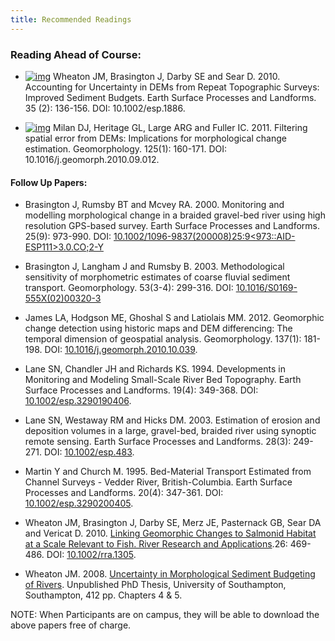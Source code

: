 ```yaml
---
title: Recommended Readings
---
```


### Reading Ahead of Course:

- [![img](http://gcdworkshop.joewheaton.org/_/rsrc/1304630011509/syllabus/text-readings/PDF_Icon.png)](https://869789182725854870-a-joewheaton-org-s-sites.googlegroups.com/a/joewheaton.org/www/Home/research/paper-downloads/Wheaton_etal_ESPL_DoD.pdf?attachauth=ANoY7cpinZlpduiHyKH6mBqeqDkaeQfq8PMCqPgyp1_1cWAnWq6h4bNuQxI91iAzeXh0FLnzEAIRY8cDzOfXZUM8WVxzxx-G9XS7hHLX2W2zKf2XOsZ3d_HIUMu6hOtPj1fh_R8MfpfhvYAqCDQUJvu-jqX-G9jLRe77NuSo-ZQHhXJzhpc-yeNb25YXNsdcKKF0EE3n0tjSOfli--6ZlmWUcx73e_BUtHXQ0n4cgMAjuh76KShicvwC_DBNlxe2kVkPfLLgVzl1&attredirects=0)
   Wheaton JM, Brasington J, Darby SE and Sear D. 2010. Accounting for Uncertainty in DEMs from Repeat Topographic Surveys: Improved Sediment Budgets. Earth Surface Processes and Landforms. 35 (2): 136-156. DOI:  10.1002/esp.1886.

- [![img](http://gcdworkshop.joewheaton.org/_/rsrc/1304630011509/syllabus/text-readings/PDF_Icon.png)](https://869789182725854870-a-joewheaton-org-s-sites.googlegroups.com/a/joewheaton.org/www/Home/research/paper-downloads/Wheaton_etal_ESPL_DoD.pdf?attachauth=ANoY7cpinZlpduiHyKH6mBqeqDkaeQfq8PMCqPgyp1_1cWAnWq6h4bNuQxI91iAzeXh0FLnzEAIRY8cDzOfXZUM8WVxzxx-G9XS7hHLX2W2zKf2XOsZ3d_HIUMu6hOtPj1fh_R8MfpfhvYAqCDQUJvu-jqX-G9jLRe77NuSo-ZQHhXJzhpc-yeNb25YXNsdcKKF0EE3n0tjSOfli--6ZlmWUcx73e_BUtHXQ0n4cgMAjuh76KShicvwC_DBNlxe2kVkPfLLgVzl1&attredirects=0)
  Milan DJ, Heritage GL, Large ARG and Fuller IC. 2011. Filtering spatial error from DEMs: Implications for morphological change estimation. Geomorphology. 125(1): 160-171. DOI: 10.1016/j.geomorph.2010.09.012.

#### Follow Up Papers:

- Brasington J, Rumsby BT and Mcvey RA. 2000. Monitoring and modelling morphological change in a braided gravel-bed river using high resolution GPS-based survey. Earth Surface Processes and Landforms. 25(9): 973-990. DOI: [10.1002/1096-9837(200008)25:9<973::AID-ESP111>3.0.CO;2-Y](http://dx.doi.org/10.1002/1096-9837%28200008%2925:9%3C973::AID-ESP111%3E3.0.CO;2-Y)


- Brasington J, Langham J and Rumsby B. 2003. Methodological sensitivity of morphometric estimates of coarse fluvial sediment transport. Geomorphology. 53(3-4): 299-316. DOI: [10.1016/S0169-555X(02)00320-3](http://dx.doi.org/10.1016/S0169-555X%2802%2900320-3)


- James LA, Hodgson ME, Ghoshal S and Latiolais MM.  2012. Geomorphic change detection using historic maps and DEM differencing: The temporal dimension of geospatial analysis. Geomorphology. 137(1): 181-198. DOI: [10.1016/j.geomorph.2010.10.039](http://dx.doi.org/10.1016/j.geomorph.2010.10.039).
- Lane SN, Chandler JH and Richards KS. 1994. Developments in Monitoring and Modeling Small-Scale River Bed Topography. Earth Surface Processes and Landforms. 19(4): 349-368. DOI: [10.1002/esp.3290190406](http://dx.doi.org/10.1002/esp.3290190406).


- Lane SN, Westaway RM and Hicks DM. 2003. Estimation of erosion and deposition volumes in a large, gravel-bed, braided river using synoptic remote sensing. Earth Surface Processes and Landforms. 28(3): 249-271. DOI: [10.1002/esp.483](http://dx.doi.org/10.1002/esp.483).


- Martin Y and Church M. 1995. Bed-Material Transport Estimated from Channel Surveys - Vedder River, British-Columbia. Earth Surface Processes and Landforms. 20(4): 347-361. DOI: [10.1002/esp.3290200405](http://dx.doi.org/10.1002/esp.3290200405).


- Wheaton JM, Brasington J, Darby SE, Merz JE, Pasternack GB, Sear DA and Vericat D. 2010. [Linking Geomorphic Changes to Salmonid Habitat at a Scale Relevant to Fish. River Research and Applications](http://www.joewheaton.org/Home/research/paper-downloads/Wheaton_EcohydraulicSI_RRA.pdf).26: 469-486. DOI: [10.1002/rra.1305](http://dx.doi.org/10.1002/rra.1305).
- Wheaton JM. 2008. [Uncertainty in Morphological Sediment Budgeting of Rivers](http://www.joewheaton.org/Home/research/projects-1/morphological-sediment-budgeting/phdthesis). Unpublished PhD Thesis, University of Southampton, Southampton, 412 pp. Chapters 4 & 5.

NOTE: When Participants are on campus, they will be able to download the above papers free of charge.